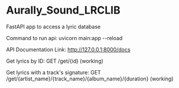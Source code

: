 # Aurally_Sound_LRCLIB
FastAPI app to access a lyric database 

Command to run api:  uvicorn main:app --reload

API Documentation Link: http://127.0.0.1:8000/docs

Get lyrics by ID: 
GET /get/{id}
(working) 

Get lyrics with a track's signature: 
GET /get/{artist_name}/{track_name}/{album_name}/{duration}
(working)

